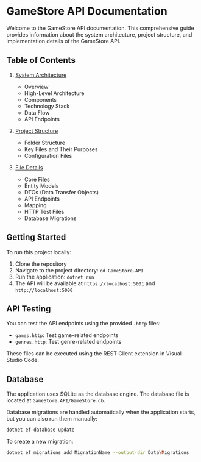 # GameStore API Documentation

Welcome to the GameStore API documentation. This comprehensive guide provides information about the system architecture, project structure, and implementation details of the GameStore API.

## Table of Contents

1. [System Architecture](https://github.com/AlienX77-cmd/ASP.NET-Core-9.0-GameStore-API/blob/main/docs/architecture.md)

   - Overview
   - High-Level Architecture
   - Components
   - Technology Stack
   - Data Flow
   - API Endpoints

2. [Project Structure]((https://github.com/AlienX77-cmd/ASP.NET-Core-9.0-GameStore-API/blob/main/docs/project-structure.md))

   - Folder Structure
   - Key Files and Their Purposes
   - Configuration Files

3. [File Details]((https://github.com/AlienX77-cmd/ASP.NET-Core-9.0-GameStore-API/blob/main/docs/file-details.md))
   - Core Files
   - Entity Models
   - DTOs (Data Transfer Objects)
   - API Endpoints
   - Mapping
   - HTTP Test Files
   - Database Migrations

## Getting Started

To run this project locally:

1. Clone the repository
2. Navigate to the project directory: `cd GameStore.API`
3. Run the application: `dotnet run`
4. The API will be available at `https://localhost:5001` and `http://localhost:5000`

## API Testing

You can test the API endpoints using the provided `.http` files:

- `games.http`: Test game-related endpoints
- `genres.http`: Test genre-related endpoints

These files can be executed using the REST Client extension in Visual Studio Code.

## Database

The application uses SQLite as the database engine. The database file is located at `GameStore.API/GameStore.db`.

Database migrations are handled automatically when the application starts, but you can also run them manually:

```bash
dotnet ef database update
```

To create a new migration:

```bash
dotnet ef migrations add MigrationName --output-dir Data\Migrations
```

